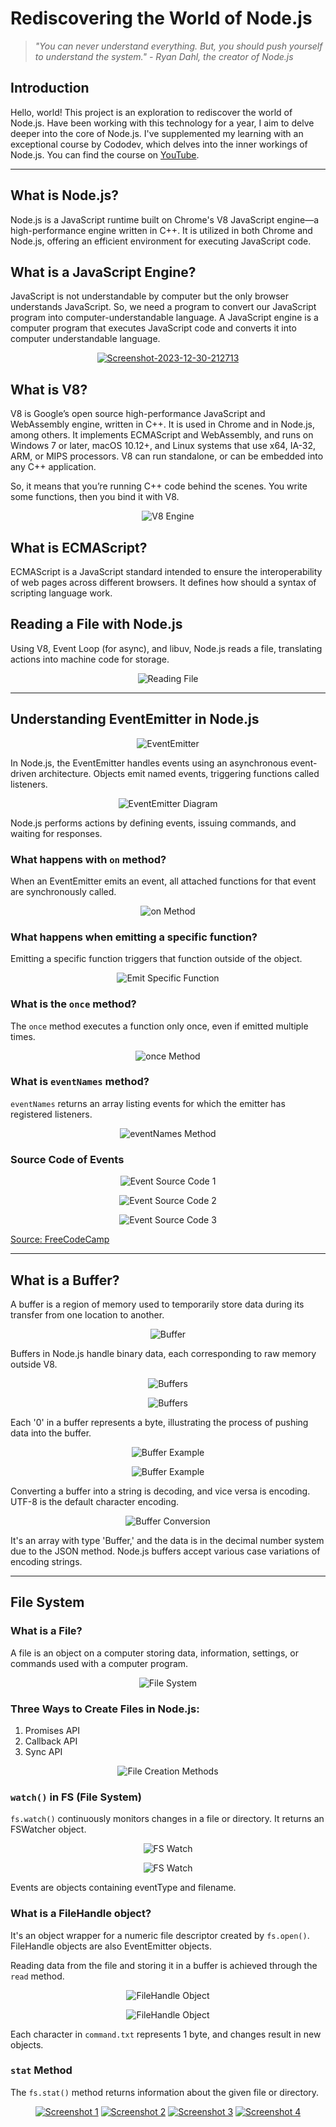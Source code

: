 # Rediscovering the World of Node.js

> *"You can never understand everything. But, you should push yourself to understand the system." - Ryan Dahl, the creator of Node.js*

## Introduction

Hello, world! This project is an exploration to rediscover the world of Node.js. Have been working with this technology for a year, I aim to delve deeper into the core of Node.js. I've supplemented my learning with an exceptional course by Cododev, which delves into the inner workings of Node.js. You can find the course on [YouTube](https://youtu.be/GVLw17FNZ3A).

---

## What is Node.js?

Node.js is a JavaScript runtime built on Chrome's V8 JavaScript engine—a high-performance engine written in C++. It is utilized in both Chrome and Node.js, offering an efficient environment for executing JavaScript code.

## What is a JavaScript Engine?

JavaScript is not understandable by computer but the only browser understands JavaScript. So, we need a program to convert our JavaScript program into computer-understandable language. A JavaScript engine is a computer program that executes JavaScript code and converts it into computer understandable language.

<p align="center">
  <a href="https://imgbb.com/">
    <img src="https://i.ibb.co/q7HBPv0/Screenshot-2023-12-30-212713.png" alt="Screenshot-2023-12-30-212713" border="0">
  </a>
</p>

## What is V8?

V8 is Google’s open source high-performance JavaScript and WebAssembly engine, written in C++. It is used in Chrome and in Node.js, among others. It implements ECMAScript and WebAssembly, and runs on Windows 7 or later, macOS 10.12+, and Linux systems that use x64, IA-32, ARM, or MIPS processors. V8 can run standalone, or can be embedded into any C++ application.

So, it means that you’re running C++ code behind the scenes. You write some functions, then you bind it with V8.
<p align="center">
  <img src="https://i.ibb.co/gwVfN2j/Screenshot-2023-03-09-191358.png" alt="V8 Engine">
</p>

## What is ECMAScript?
ECMAScript is a JavaScript standard intended to ensure the interoperability of web pages across different browsers. It defines how should a syntax of scripting language work. 


## Reading a File with Node.js

Using V8, Event Loop (for async), and libuv, Node.js reads a file, translating actions into machine code for storage.

<p align="center">
  <img src="https://i.ibb.co/GRtmMLD/Screenshot-2023-03-09-192317.png" alt="Reading File">
</p>

---

## Understanding EventEmitter in Node.js

<p align="center">
  <img src="https://i.ibb.co/Sm4ThP5/Screenshot-2023-03-16-221636.png" alt="EventEmitter">
</p>

In Node.js, the EventEmitter handles events using an asynchronous event-driven architecture. Objects emit named events, triggering functions called listeners.

<p align="center">
  <img src="https://i.ibb.co/c1dpq2t/Screenshot-2023-03-16-221742.png" alt="EventEmitter Diagram">
</p>

Node.js performs actions by defining events, issuing commands, and waiting for responses.

### What happens with `on` method?

When an EventEmitter emits an event, all attached functions for that event are synchronously called.

<p align="center">
  <img src="https://i.ibb.co/hBnKRkv/Screenshot-2023-03-16-222108.png" alt="on Method">
</p>

### What happens when emitting a specific function?

Emitting a specific function triggers that function outside of the object.

<p align="center">
  <img src="https://i.ibb.co/QNpkwXw/Screenshot-2023-03-16-222120.png" alt="Emit Specific Function">
</p>

### What is the `once` method?

The `once` method executes a function only once, even if emitted multiple times.

<p align="center">
  <img src="https://i.ibb.co/MV3KKDP/Screenshot-2023-03-16-222137.png" alt="once Method">
</p>

### What is `eventNames` method?

`eventNames` returns an array listing events for which the emitter has registered listeners.

<p align="center">
  <img src="https://i.ibb.co/Tc8TN1q/Screenshot-2023-03-16-222155.png" alt="eventNames Method">
</p>

### Source Code of Events

<p align="center">
  <img src="https://i.ibb.co/SvcWnBY/Screenshot-2023-03-16-222210.png" alt="Event Source Code 1">
</p>

<p align="center">
  <img src="https://i.ibb.co/nkfCB8Y/Screenshot-2023-03-16-222227.png" alt="Event Source Code 2">
</p>

<p align="center">
  <img src="https://i.ibb.co/HV4ZF5J/Screenshot-2023-03-16-222243.png" alt="Event Source Code 3">
</p>


[Source: FreeCodeCamp](https://www.freecodecamp.org/news/how-to-code-your-own-event-emitter-in-node-js-a-step-by-step-guide-e13b7e7908e1/)

---

## What is a Buffer?

A buffer is a region of memory used to temporarily store data during its transfer from one location to another.

<p align="center">
  <img src="https://i.ibb.co/r7T4NsD/Screenshot-2023-03-16-223705.png" alt="Buffer">
</p>


Buffers in Node.js handle binary data, each corresponding to raw memory outside V8.

<p align="center">
  <img src="https://i.ibb.co/52vNYkS/Screenshot-2023-03-16-223721.png" alt="Buffers">
</p>

<p align="center">
  <img src="https://i.ibb.co/ZTmFMCq/Screenshot-2023-03-16-223734.png" alt="Buffers">
</p>


Each '0' in a buffer represents a byte, illustrating the process of pushing data into the buffer.

<p align="center">
  <img src="https://i.ibb.co/6WhxBzs/Screenshot-2023-03-16-223800.png" alt="Buffer Example">
</p>

<p align="center">
  <img src="https://i.ibb.co/M73HN03/Screenshot-2023-03-16-223816.png" alt="Buffer Example">
</p>

Converting a buffer into a string is decoding, and vice versa is encoding. UTF-8 is the default character encoding.

<p align="center">
  <img src="https://i.ibb.co/tLb75Qb/Screenshot-2023-03-16-224500.png" alt="Buffer Conversion">
</p>

It's an array with type 'Buffer,' and the data is in the decimal number system due to the JSON method. Node.js buffers accept various case variations of encoding strings.

---

## File System

### What is a File?

A file is an object on a computer storing data, information, settings, or commands used with a computer program.

<p align="center">
  <img src="https://i.ibb.co/RHvMzn0/Screenshot-2023-12-30-130222.png" alt="File System">
</p>

### Three Ways to Create Files in Node.js:

1. Promises API
2. Callback API
3. Sync API

<p align="center">
  <img src="https://i.ibb.co/G9ZYLpN/Screenshot-2023-03-09-135400.png" alt="File Creation Methods">
</p>

### `watch()` in FS (File System)

`fs.watch()` continuously monitors changes in a file or directory. It returns an FSWatcher object.

<p align="center">
  <img src="https://i.ibb.co/jLDDxxf/Screenshot-2023-03-09-142706.png" alt="FS Watch">
</p>

<p align="center">
  <img src="https://i.ibb.co/ydcLDCm/Screenshot-2023-03-09-142718.png" alt="FS Watch">
</p>


Events are objects containing eventType and filename.

### What is a FileHandle object?

It's an object wrapper for a numeric file descriptor created by `fs.open()`. FileHandle objects are also EventEmitter objects.

Reading data from the file and storing it in a buffer is achieved through the `read` method.

<p align="center">
  <img src="https://i.ibb.co/X3wCcbB/Screenshot-2023-03-09-143238.png" alt="FileHandle Object">
</p>

<p align="center">
  <img src="https://i.ibb.co/NrjQ05B/Screenshot-2023-03-09-143250.png" alt="FileHandle Object">
</p>


Each character in `command.txt` represents 1 byte, and changes result in new objects.

### `stat` Method

The `fs.stat()` method returns information about the given file or directory.


<p align="center">
  <a href="https://ibb.co/qYFPzMr"><img src="https://i.ibb.co/Xxkv9ZC/Screenshot-2023-12-30-125253.png" alt="Screenshot 1"></a>
  <a href="https://imgbb.com/"><img src="https://i.ibb.co/wJFm453/Screenshot-2023-12-30-130811.png" alt="Screenshot 2"></a>
  <a href="https://imgbb.com/"><img src="https://i.ibb.co/mShxV2H/Screenshot-2023-12-30-130825.png" alt="Screenshot 3"></a>
  <a href="https://ibb.co/kQrh1FB"><img src="https://i.ibb.co/syDFHrR/Screenshot-2023-12-30-130853.png" alt="Screenshot 4"></a>
</p>

